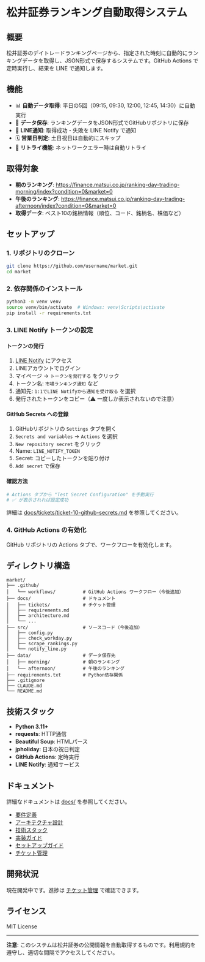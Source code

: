 # 松井証券ランキング自動取得システム

## 概要

松井証券のデイトレードランキングページから、指定された時刻に自動的にランキングデータを取得し、JSON形式で保存するシステムです。GitHub Actions で定時実行し、結果を LINE で通知します。

## 機能

- 📊 **自動データ取得**: 平日の5回（09:15, 09:30, 12:00, 12:45, 14:30）に自動実行
- 💾 **データ保存**: ランキングデータをJSON形式でGitHubリポジトリに保存
- 📲 **LINE通知**: 取得成功・失敗を LINE Notify で通知
- 🗓️ **営業日判定**: 土日祝日は自動的にスキップ
- 🔄 **リトライ機能**: ネットワークエラー時は自動リトライ

## 取得対象

- **朝のランキング**: https://finance.matsui.co.jp/ranking-day-trading-morning/index?condition=0&market=0
- **午後のランキング**: https://finance.matsui.co.jp/ranking-day-trading-afternoon/index?condition=0&market=0
- **取得データ**: ベスト10の銘柄情報（順位、コード、銘柄名、株価など）

## セットアップ

### 1. リポジトリのクローン

```bash
git clone https://github.com/username/market.git
cd market
```

### 2. 依存関係のインストール

```bash
python3 -m venv venv
source venv/bin/activate  # Windows: venv\Scripts\activate
pip install -r requirements.txt
```

### 3. LINE Notify トークンの設定

#### トークンの発行

1. [LINE Notify](https://notify-bot.line.me/ja/) にアクセス
2. LINEアカウントでログイン
3. マイページ → `トークンを発行する` をクリック
4. トークン名: `市場ランキング通知` など
5. 通知先: `1:1でLINE Notifyから通知を受け取る` を選択
6. 発行されたトークンをコピー（⚠️ 一度しか表示されないので注意）

#### GitHub Secrets への登録

1. GitHubリポジトリの `Settings` タブを開く
2. `Secrets and variables` → `Actions` を選択
3. `New repository secret` をクリック
4. Name: `LINE_NOTIFY_TOKEN`
5. Secret: コピーしたトークンを貼り付け
6. `Add secret` で保存

#### 確認方法

```bash
# Actions タブから "Test Secret Configuration" を手動実行
# ✅ が表示されれば設定成功
```

詳細は [docs/tickets/ticket-10-github-secrets.md](./docs/tickets/ticket-10-github-secrets.md) を参照してください。

### 4. GitHub Actions の有効化

GitHub リポジトリの Actions タブで、ワークフローを有効化します。

## ディレクトリ構造

```
market/
├── .github/
│   └── workflows/          # GitHub Actions ワークフロー（今後追加）
├── docs/                   # ドキュメント
│   ├── tickets/            # チケット管理
│   ├── requirements.md
│   ├── architecture.md
│   └── ...
├── src/                    # ソースコード（今後追加）
│   ├── config.py
│   ├── check_workday.py
│   ├── scrape_rankings.py
│   └── notify_line.py
├── data/                   # データ保存先
│   ├── morning/            # 朝のランキング
│   └── afternoon/          # 午後のランキング
├── requirements.txt        # Python依存関係
├── .gitignore
├── CLAUDE.md
└── README.md
```

## 技術スタック

- **Python 3.11+**
- **requests**: HTTP通信
- **Beautiful Soup**: HTMLパース
- **jpholiday**: 日本の祝日判定
- **GitHub Actions**: 定時実行
- **LINE Notify**: 通知サービス

## ドキュメント

詳細なドキュメントは [docs/](./docs/) を参照してください。

- [要件定義](./docs/requirements.md)
- [アーキテクチャ設計](./docs/architecture.md)
- [技術スタック](./docs/technical-stack.md)
- [実装ガイド](./docs/implementation-guide.md)
- [セットアップガイド](./docs/setup-guide.md)
- [チケット管理](./docs/tickets/TICKETS.md)

## 開発状況

現在開発中です。進捗は [チケット管理](./docs/tickets/TICKETS.md) で確認できます。

## ライセンス

MIT License

---

**注意**: このシステムは松井証券の公開情報を自動取得するものです。利用規約を遵守し、適切な間隔でアクセスしてください。
